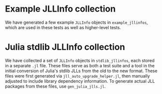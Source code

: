 # Example JLLInfo collection

We have generated a few example `JLLInfo` objects in `example_jllinfos`, which are used in these tests as well as higher-level tests.

# Julia stdlib JLLInfo collection

We have collected a set of `JLLInfo` objects in `stdlib_jllinfos`, each stored in a separate `.jl` file.
These files serve as both a test suite and a tool in the initial conversion of Julia's stdlib JLLs from the old to the new format.
These files were first generated via `jll_auto_upgrade_helper.jl`, then manually adjusted to include library dependency information.
To generate actual JLL packages from these files, use `gen_julia_jlls.jl`.
